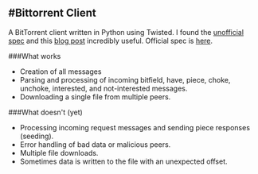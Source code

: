#Bittorrent Client
------
A BitTorrent client written in Python using Twisted. I found the [unofficial spec](https://wiki.theory.org/BitTorrentSpecification) and this [blog post](http://www.kristenwidman.com/blog/how-to-write-a-bittorrent-client-part-1/) incredibly useful. Official spec is [here](http://bittorrent.org/beps/bep_0003.html).

###What works
* Creation of all messages
* Parsing and processing of incoming bitfield, have, piece, choke, unchoke, interested, and not-interested messages.
* Downloading a single file from multiple peers.

###What doesn't (yet)
* Processing incoming request messages and sending piece responses (seeding).
* Error handling of bad data or malicious peers.
* Multiple file downloads.
* Sometimes data is written to the file with an unexpected offset.